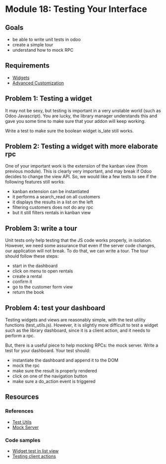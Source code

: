# Module 18: Testing Your Interface

## Goals

* be able to write unit tests in odoo
* create a simple tour
* understand how to mock RPC

## Requirements

- [Widgets](../15-widgets)
- [Advanced Customization](../16-advanced-customization)

## Problem 1: Testing a widget

It may not be sexy, but testing is important in a very unstable world (such as Odoo Javascript). You are lucky, the library manager understands this and gave you some time to make sure that your addon will keep working.

Write a test to make sure the boolean widget is_late still works.

## Problem 2: Testing a widget with more elaborate rpc

One of your important work is the extension of the kanban view (from previous module). This is clearly very important, and may break if Odoo decides to change the view API. So, we would like a few tests to see if the following features still works:

- kanban extension can be instantiated
- it performs a search_read on all customers
- it displays the results in a list on the left
- filtering customers does not do any rpc
- but it still filters rentals in kanban view

## Problem 3: write a tour

Unit tests only help testing that the JS code works properly, in isolation.  However, we need some assurance that even if the server code changes, our application will not break.  To do that, we can write a tour.  The tour should follow these steps:

- start in the dashboard
- click on menu to open rentals
- create a rental
- confirm it
- go to the customer form view
- return the book

## Problem 4: test your dashboard

Testing widgets and views are reasonably simple, with the test utility functions (test_utils.js).  However, it is slightly more difficult to test a widget such as the library dashboard, since it is a client action, and it needs to perform a rpc.

But, there is a useful piece to help mocking RPCs: the mock server.  Write a test for your dashboard.  Your test should:

- instantiate the dashboard and append it to the DOM
- mock the rpc
- make sure the result is properly rendered
- click on one of the navigation button
- make sure a do_action event is triggered

## Resources

### References

* [Test Utils](https://github.com/odoo/odoo/blob/c3048b14657364afbeda31dd852f103b596dc5c7/addons/web/static/tests/helpers/test_utils.js)
* [Mock Server](https://github.com/odoo/odoo/blob/c3048b14657364afbeda31dd852f103b596dc5c7/addons/web/static/tests/helpers/mock_server.js)


### Code samples

* [Widget test in list view](https://github.com/odoo/odoo/blob/c3048b14657364afbeda31dd852f103b596dc5c7/addons/web/static/tests/fields/basic_fields_tests.js#L378)
* [Testing client actions](https://github.com/odoo/odoo/blob/c3048b14657364afbeda31dd852f103b596dc5c7/addons/account/static/tests/reconciliation_tests.js#L516)